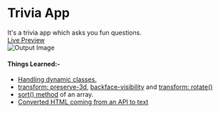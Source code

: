 # Trivia App

It's a trivia app which asks you fun questions.<br>
[Live Preview](https://im-ashish00.github.io/trivia-react-app/)<br>
![Output Image](https://raw.githubusercontent.com/im-ashish00/trivia-react-app/main/output.gif)

#### Things Learned:-

- [Handling dynamic classes.](https://github.com/im-ashish00/trivia-react-app/blob/f8cae8fdadbab0f95b95ea8e857e6f86c68749b0/src/Card.jsx#L29)
- [transform: preserve-3d](https://github.com/im-ashish00/trivia-react-app/blob/f8cae8fdadbab0f95b95ea8e857e6f86c68749b0/src/App.css#L67), [backface-visibility](https://github.com/im-ashish00/trivia-react-app/blob/f8cae8fdadbab0f95b95ea8e857e6f86c68749b0/src/App.css#L87) and [transform: rotate()](https://github.com/im-ashish00/trivia-react-app/blob/f8cae8fdadbab0f95b95ea8e857e6f86c68749b0/src/App.css#L81)
- [sort() method](https://github.com/im-ashish00/trivia-react-app/blob/f8cae8fdadbab0f95b95ea8e857e6f86c68749b0/src/App.jsx#L42) of an array.
- [Converted HTML coming from an API to text](https://github.com/im-ashish00/trivia-react-app/blob/38eebdb767e43020e26cbaa0ff7d93ee8c0a9f3d/src/App.jsx#L16)
